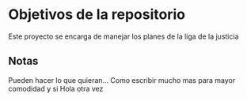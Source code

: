 # Objetivos de la repositorio

Este proyecto se encarga de manejar los planes de la liga de la justicia


## Notas
Pueden hacer lo que quieran...
Como escribir mucho mas para mayor comodidad y si
Hola otra vez
